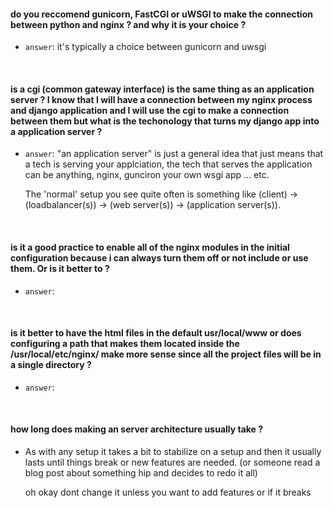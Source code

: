 #### do you reccomend gunicorn, FastCGI or uWSGI to make the connection between python and nginx ? and why it is your choice ?

- `answer`: it's typically a choice between gunicorn and uwsgi

<br>

#### is a cgi (common gateway interface) is the same thing as an application server ?  I know that I will have a connection between my nginx process and django application and I will use the cgi to make a connection between them but what is the techonology that turns my django app into a application server ?

- `answer`: "an application server" is just a general idea that just means that a tech is serving your applciation, the tech that serves the application can be anything, nginx, gunciron your own wsgi app ... etc. 

  The 'normal' setup you see quite often is something like (client) -> (loadbalancer(s)) -> (web server(s)) -> (application server(s)).

<br>

#### is it a good practice to enable all of the nginx modules in the initial configuration because i can always turn them off or not include or use them. Or is it better to ?

- `answer`: 

<br>

#### is it better to have the html files in the default usr/local/www or does configuring a path that makes them located inside the /usr/local/etc/nginx/ make more sense since all the project files will be in a single directory ?

- `answer`:

<br>


#### how long does making an server architecture usually take ?

- As with any setup it takes a bit to stabilize on a setup and then it usually lasts until things break or new features are needed. (or someone read a blog post about something hip and decides to redo it all)

  oh okay dont change it unless you want to add features or if it breaks
